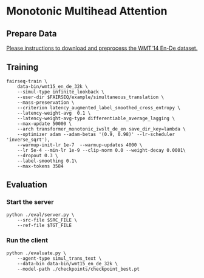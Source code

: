 # Monotonic Multihead Attention

## Prepare Data
[Please instructions to download and preprocess the WMT'14 En-De dataset.](https://github.com/pytorch/fairseq/tree/simulastsharedtask/examples/translation#prepare-wmt14en2desh)

## Training
```shell
fairseq-train \
    data-bin/wmt15_en_de_32k \
    --simul-type infinite_lookback \
    --user-dir $FAIRSEQ/example/simultaneous_translation \
    --mass-preservation \
    --criterion latency_augmented_label_smoothed_cross_entropy \
    --latency-weight-avg  0.1 \
    --latency-weight-avg-type differentiable_average_lagging \
    --max-update 50000 \
    --arch transformer_monotonic_iwslt_de_en save_dir_key=lambda \
    --optimizer adam --adam-betas '(0.9, 0.98)' --lr-scheduler 'inverse_sqrt'),
    --warmup-init-lr 1e-7  --warmup-updates 4000 \
    --lr 5e-4 --min-lr 1e-9 --clip-norm 0.0 --weight-decay 0.0001\
    --dropout 0.3 \
    --label-smoothing 0.1\
    --max-tokens 3584
```

## Evaluation

### Start the server
```shell
python ./eval/server.py \
    --src-file $SRC_FILE \
    --ref-file $TGT_FILE
```

### Run the client
```shell
python ./evaluate.py \
    --agent-type simul_trans_text \
    --data-bin data-bin/wmt15_en_de_32k \
    --model-path ./checkpoints/checkpoint_best.pt
```

